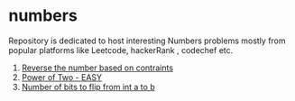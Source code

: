 # numbers

Repository is dedicated to host interesting Numbers problems mostly from popular platforms like Leetcode, hackerRank , codechef etc.

1. [Reverse the number based on contraints](https://github.com/KumarAbhinav2/numbers/blob/master/reverseNumberWithConstraints(LTE-7).py)
2. [Power of Two - EASY](https://github.com/KumarAbhinav2/numbers/blob/master/powerOfTwo(LTE-231).py)
3. [Number of bits to flip from int a to b](https://github.com/KumarAbhinav2/numbers/blob/master/numberOfBitsoFlip.py)
